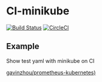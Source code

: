 # CI-minikube

[![Build Status](https://travis-ci.org/gavinzhou/ci-minikube.svg?branch=master)](https://travis-ci.org/gavinzhou/ci-minikube)
[![CircleCI](https://circleci.com/gh/gavinzhou/ci-minikube.svg?style=svg)](https://circleci.com/gh/gavinzhou/ci-minikube)

## Example

Show test yaml with minikube on CI

[gavinzhou/prometheus-kubernetes)](https://github.com/gavinzhou/prometheus-kubernetes)